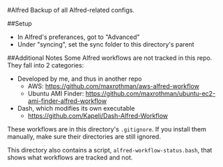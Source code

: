 #Alfred
Backup of all Alfred-related configs.

##Setup
* In Alfred's preferances, got to "Advanced"
* Under "syncing", set the sync folder to this directory's parent

##Additional Notes
Some Alfred workflows are not tracked in this repo. They fall into 2 categories:

* Developed by me, and thus in another repo
  * AWS: https://github.com/maxrothman/aws-alfred-workflow
  * Ubuntu AMI Finder: https://github.com/maxrothman/ubuntu-ec2-ami-finder-alfred-workflow
* Dash, which modifies its own executable
  * https://github.com/Kapeli/Dash-Alfred-Workflow

These workflows are in this directory's `.gitignore`. If you install them manually, make sure their directories are still ignored.

This directory also contains a script, `alfred-workflow-status.bash`, that shows what workflows are tracked and not.
